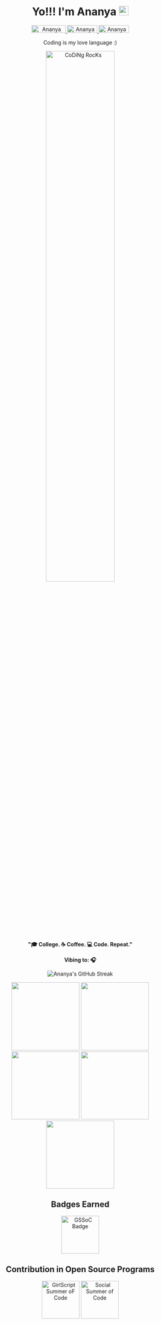 <h1 align="center"> Yo!!! I'm Ananya <img src="https://media.giphy.com/media/hvRJCLFzcasrR4ia7z/giphy.gif" width="25px"></h1>
<p align="center"> 
  <a href="https://www.linkedin.com/in/ananya-gupta-30aa9b28b/"> 
    <img src="https://img.shields.io/badge/linkedin-%230077B5.svg?&style=for-the-badge&logo=linkedin&logoColor=white" alt="Ananya LinkedIn" height='20' width='90'/>
  </a>
  <a href="https://github.com/ananyag309"> 
    <img src="https://img.shields.io/static/v1?message=GitHub&style=for-the-badge&logo=github&&logoColor=white&label=%20" alt="Ananya GitHub" height='20' width='80'/>  
  </a>
    <a href="https://www.cloudskillsboost.google/public_profiles/dc4077c2-a4a3-4d5f-a4c0-646c339a2b5b"> 
    <img src="https://img.shields.io/static/v1?message=Skill%20Boost&style=for-the-badge&logo=google-cloud&color=4285F4&logoColor=white&label=%20" alt="Ananya Skill Boost Google Profile" height='20' width='80'/>  
  </a>
</p>
<div align="center" width="50%">
 
  <p> Coding is my love language :) </p>

  <img src="https://github.com/ananyag309/ananyag309/blob/main/69b39f6dab8b07dc4b1e5039054b9f50.gif" href="https://github.com/sp-xd" alt="CoDiNg RocKs"  width="60%"/>
  <br>
  <p><strong>"🎓 College. ☕️ Coffee. 💻 Code. Repeat."<br><br> Vibing to: 🎧</strong></p>
  <!-- Streak feature -->
  <p><img align="center" src="https://github-readme-streak-stats.herokuapp.com/?user=ananyag309&theme=dark" alt="Ananya's GitHub Streak" /></p>
</div>
<div align="center">
  <img height="180em" src="https://github-profile-summary-cards.vercel.app/api/cards/profile-details?username=ananyag309&theme=github_dark" />
  <img height="180em" src="https://github-profile-summary-cards.vercel.app/api/cards/repos-per-language?username=ananyag309&theme=github_dark"  />
  <img height="180em" src="https://github-profile-summary-cards.vercel.app/api/cards/most-commit-language?username=ananyag309&theme=github_dark"  />
  <img height="180em" src="https://github-profile-summary-cards.vercel.app/api/cards/stats?username=ananyag309&theme=github_dark"/>
  <img height="180em" src="https://github-profile-summary-cards.vercel.app/api/cards/productive-time?username=ananyag309&theme=github_dark" />
</div>
<!-- Badges Earned Section -->
<h2 align="center">Badges Earned</h2>
<div align="center">
  <img src="https://github.com/ananyag309/ananyag309/blob/main/Explorer%20Badge.png" alt="GSSoC Badge" width="100" />
  <!-- Replace the placeholder URL with the actual badge image URL -->
</div>

<!-- Contribution in Open Source Programs Section -->
<h2 align="center">Contribution in Open Source Programs</h2>
<div align="center">
  <img src="https://github.com/ananyag309/ananyag309/blob/main/gssoc.png" alt="GirlScript Summer oF Code" width="100" />
  <img src="https://github.com/ananyag309/ananyag309/blob/main/Ssoc.jpeg" alt="Social Summer of Code" width="100" />
  <!-- Replace the placeholder URLs with the actual badge image URLs -->
</div>
